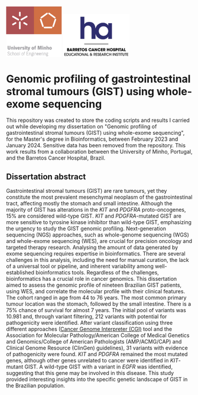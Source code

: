 <p>
  <img src="https://github.com/anarspereira/genomic-profiling-GIST-WES/blob/main/logos/EEUM_logo_EN.png" width="150" />
  <img src="https://github.com/anarspereira/genomic-profiling-GIST-WES/blob/main/logos/logo_hospital.png" width="180" />
</p>

# Genomic profiling of gastrointestinal stromal tumours (GIST) using whole-exome sequencing

This repository was created to store the coding scripts and results I carried out while developing my dissertation on "Genomic profiling of gastrointestinal stromal tumours (GIST) using whole-exome sequencing", for the Master's degree in Bioinformatics, between February 2023 and January 2024. Sensitive data has been removed from the repository. This work results from a collaboration between the University of Minho, Portugal, and the Barretos Cancer Hospital, Brazil.


## Dissertation abstract

Gastrointestinal stromal tumours (GIST) are rare tumours, yet they constitute the most prevalent mesenchymal neoplasm of the gastrointestinal tract, affecting mostly the stomach and small intestine. Although the majority of GIST has alterations in the _KIT_ and _PDGFRA_ proto-oncogenes, 15% are considered wild-type GIST. _KIT_ and _PDGFRA_-mutated GIST are more sensitive to tyrosine kinase inhibitor than wild-type GIST, emphasizing the urgency to study the GIST genomic profiling. Next-generation sequencing (NGS) approaches, such as whole-genome sequencing (WGS) and whole-exome sequencing (WES), are crucial for precision oncology and targeted therapy research. Analysing the amount of data generated by exome sequencing requires expertise in bioinformatics. There are several challenges in this analysis, including the need for manual curation, the lack of a universal tool or pipeline, and inherent variability among well-established bioinformatics tools. Regardless of the challenges, bioinformatics has a crucial role in cancer genomics. This dissertation aimed to assess the genomic profile of nineteen Brazilian GIST patients, using WES, and correlate the molecular profile with their clinical features. The cohort ranged in age from 44 to 76 years. The most common primary tumour location was the stomach, followed by the small intestine. There is a 75% chance of survival for almost 7 years. The initial pool of variants was 10.981 and, through variant filtering, 212 variants with potential for pathogenicity were identified. After variant classification using three different approaches ([Cancer Genome Interpreter (CGI)](http://www.cancergenomeinterpreter.org) tool and the Association for Molecular Pathology/American College of Medical Genetics and Genomics/College of American Pathologists (AMP/ACMG/CAP) and Clinical Genome Resource (ClinGen) guidelines), 31 variants with evidence of pathogenicity were found. _KIT_ and _PDGFRA_ remained the most mutated genes, although other genes unrelated to cancer were identified in _KIT_-mutant GIST. A wild-type GIST with a variant in _EGFR_ was identified, suggesting that this gene may be involved in this disease. This study provided interesting insights into the specific genetic landscape of GIST in the Brazilian population.
